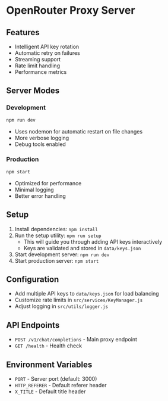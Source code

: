 # OpenRouter Proxy Server

## Features
- Intelligent API key rotation
- Automatic retry on failures
- Streaming support
- Rate limit handling
- Performance metrics

## Server Modes

### Development
```bash
npm run dev
```
- Uses nodemon for automatic restart on file changes
- More verbose logging
- Debug tools enabled

### Production
```bash
npm start
```
- Optimized for performance
- Minimal logging
- Better error handling

## Setup
1. Install dependencies: `npm install`
2. Run the setup utility: `npm run setup`
   - This will guide you through adding API keys interactively
   - Keys are validated and stored in `data/keys.json`
3. Start development server: `npm run dev`
4. Start production server: `npm start`

## Configuration
- Add multiple API keys to `data/keys.json` for load balancing
- Customize rate limits in `src/services/KeyManager.js`
- Adjust logging in `src/utils/logger.js`

## API Endpoints
- `POST /v1/chat/completions` - Main proxy endpoint
- `GET /health` - Health check

## Environment Variables
- `PORT` - Server port (default: 3000)
- `HTTP_REFERER` - Default referer header
- `X_TITLE` - Default title header